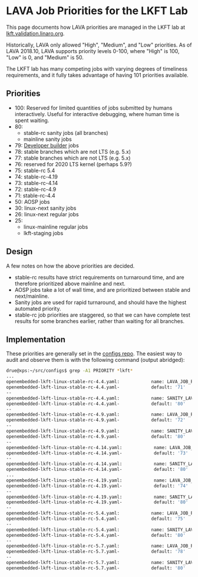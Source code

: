 # LAVA Job Priorities for the LKFT Lab

This page documents how LAVA priorities are managed in the LKFT lab at
[lkft.validation.linaro.org](https://lkft.validation.linaro.org/).

Historically, LAVA only allowed "High", "Medium", and "Low" priorities. As of
LAVA 2018.10, LAVA supports priority levels 0-100, where "High" is 100, "Low"
is 0, and "Medium" is 50.

The LKFT lab has many competing jobs with varying degrees of timeliness
requirements, and it fully takes advantage of having 101 priorities available.

## Priorities

- 100: Reserved for limited quantities of jobs submitted by humans
  interactively. Useful for interactive debugging, where human time is spent
  waiting.
- 80:
  - stable-rc sanity jobs (all branches)
  - mainline sanity jobs
- 79: [Developer builder](developer-builder.md) jobs
- 78: stable branches which are not LTS (e.g. 5.x)
- 77: stable branches which are not LTS (e.g. 5.x)
- 76: reserved for 2020 LTS kernel (perhaps 5.9?)
- 75: stable-rc 5.4
- 74: stable-rc-4.19
- 73: stable-rc-4.14
- 72: stable-rc-4.9
- 71: stable-rc-4.4
- 50: AOSP jobs
- 30: linux-next sanity jobs
- 26: linux-next regular jobs
- 25:
  - linux-mainline regular jobs
  - lkft-staging jobs

## Design

A few notes on how the above priorities are decided.

- stable-rc results have strict requirements on turnaround time, and are
  therefore prioritized above mainline and next.
- AOSP jobs take a lot of wall time, and are prioritized between stable and
  next/mainline.
- Sanity jobs are used for rapid turnaround, and should have the highest
  automated priority.
- stable-rc job priorities are staggered, so that we can have complete test
  results for some branches earlier, rather than waiting for all branches.


## Implementation

These priorities are generally set in the [configs
repo](https://git.linaro.org/ci/job/configs.git/tree/). The easiest way to
audit and observe them is with the following command (output abridged):

```sh
drue@xps:~/src/configs$ grep -A1 PRIORITY *lkft*
...
openembedded-lkft-linux-stable-rc-4.4.yaml:            name: LAVA_JOB_PRIORITY
openembedded-lkft-linux-stable-rc-4.4.yaml-            default: '71'
--
openembedded-lkft-linux-stable-rc-4.4.yaml:            name: SANITY_LAVA_JOB_PRIORITY
openembedded-lkft-linux-stable-rc-4.4.yaml-            default: '80'
--
openembedded-lkft-linux-stable-rc-4.9.yaml:            name: LAVA_JOB_PRIORITY
openembedded-lkft-linux-stable-rc-4.9.yaml-            default: '72'
--
openembedded-lkft-linux-stable-rc-4.9.yaml:            name: SANITY_LAVA_JOB_PRIORITY
openembedded-lkft-linux-stable-rc-4.9.yaml-            default: '80'
--
openembedded-lkft-linux-stable-rc-4.14.yaml:            name: LAVA_JOB_PRIORITY
openembedded-lkft-linux-stable-rc-4.14.yaml-            default: '73'
--
openembedded-lkft-linux-stable-rc-4.14.yaml:            name: SANITY_LAVA_JOB_PRIORITY
openembedded-lkft-linux-stable-rc-4.14.yaml-            default: '80'
...
openembedded-lkft-linux-stable-rc-4.19.yaml:            name: LAVA_JOB_PRIORITY
openembedded-lkft-linux-stable-rc-4.19.yaml-            default: '74'
--
openembedded-lkft-linux-stable-rc-4.19.yaml:            name: SANITY_LAVA_JOB_PRIORITY
openembedded-lkft-linux-stable-rc-4.19.yaml-            default: '80'
--
openembedded-lkft-linux-stable-rc-5.4.yaml:            name: LAVA_JOB_PRIORITY
openembedded-lkft-linux-stable-rc-5.4.yaml-            default: '75'
--
openembedded-lkft-linux-stable-rc-5.4.yaml:            name: SANITY_LAVA_JOB_PRIORITY
openembedded-lkft-linux-stable-rc-5.4.yaml-            default: '80'
--
openembedded-lkft-linux-stable-rc-5.7.yaml:            name: LAVA_JOB_PRIORITY
openembedded-lkft-linux-stable-rc-5.7.yaml-            default: '78'
--
openembedded-lkft-linux-stable-rc-5.7.yaml:            name: SANITY_LAVA_JOB_PRIORITY
openembedded-lkft-linux-stable-rc-5.7.yaml-            default: '80'
```
